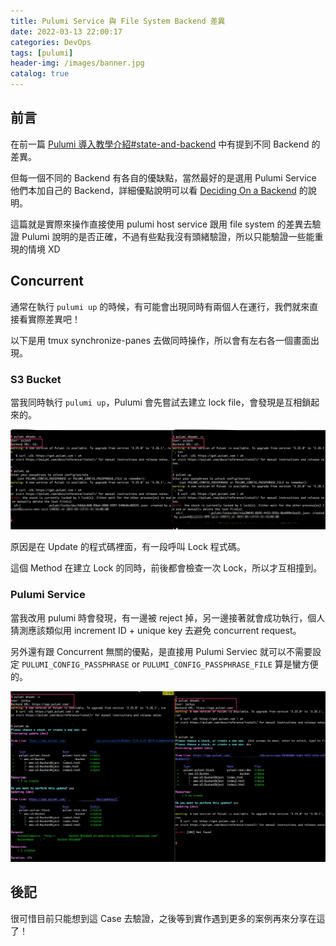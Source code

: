 ```yaml
---
title: Pulumi Service 與 File System Backend 差異
date: 2022-03-13 22:00:17
categories: DevOps
tags: [pulumi]
header-img: /images/banner.jpg
catalog: true
---
```


<style>
    .emgithub-container code.hljs {
        color: unset;
        background: unset;
        line-height: 18px;
    }
</style>

## 前言

在前一篇 [Pulumi 導入教學介紹#state-and-backend](/2022/02/22/pulumi-tutor/#state-and-backend) 中有提到不同 Backend 的差異。

但每一個不同的 Backend 有各自的優缺點，當然最好的是選用 Pulumi Service 他們本加自己的 Backend，詳細優點說明可以看 [Deciding On a Backend](https://www.pulumi.com/docs/intro/concepts/state/#deciding-on-a-backend) 的說明。

這篇就是實際來操作直接使用 pulumi host service 跟用 file system 的差異去驗證 Pulumi 說明的是否正確，不過有些點我沒有頭緒驗證，所以只能驗證一些能重現的情境 XD

## Concurrent  

通常在執行 `pulumi up` 的時候，有可能會出現同時有兩個人在運行，我們就來直接看實際差異吧！

以下是用 tmux synchronize-panes 去做同時操作，所以會有左右各一個畫面出現。

### S3 Bucket

當我同時執行 `pulumi up`，Pulumi 會先嘗試去建立 lock file，會發現是互相鎖起來的。

![](/images/pulumi-tutor-2/01.png)

原因是在 Update 的程式碼裡面，有一段呼叫 Lock 程式碼。

<script src="https://emgithub.com/embed.js?target=https%3A%2F%2Fgithub.com%2Fpulumi%2Fpulumi%2Fblob%2Fc5a4321b61f4f3b02701c57ea2c262773c9d2f2a%2Fpkg%2Fbackend%2Ffilestate%2Fbackend.go%23L457-L478&style=github&showBorder=on&showFileMeta=on&fetchFromJsDelivr=on"></script>

這個 Method 在建立 Lock 的同時，前後都會檢查一次 Lock，所以才互相撞到。

<script src="https://emgithub.com/embed.js?target=https%3A%2F%2Fgithub.com%2Fpulumi%2Fpulumi%2Fblob%2Fc5a4321b61f4f3b02701c57ea2c262773c9d2f2a%2Fpkg%2Fbackend%2Ffilestate%2Flock.go%23L105-L129&style=github&showBorder=on&showFileMeta=on&fetchFromJsDelivr=on"></script>
### Pulumi Service

當我改用 pulumi 時會發現，有一邊被 reject 掉，另一邊接著就會成功執行，個人猜測應該類似用 increment ID + unique key 去避免 concurrent request。

另外還有跟 Concurrent 無關的優點，是直接用 Pulumi Serviec 就可以不需要設定 `PULUMI_CONFIG_PASSPHRASE` or `PULUMI_CONFIG_PASSPHRASE_FILE` 算是蠻方便的。

![](/images/pulumi-tutor-2/02.png)

## 後記

很可惜目前只能想到這 Case 去驗證，之後等到實作遇到更多的案例再來分享在這了！